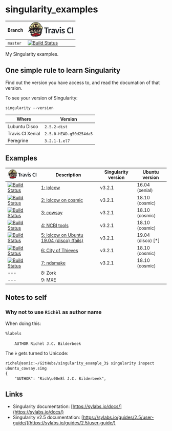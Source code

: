 # singularity_examples

Branch|[![Travis CI logo](pics/TravisCI.png)](https://travis-ci.org)
---|---
`master`|[![Build Status](https://travis-ci.org/richelbilderbeek/singularity.svg?branch=master)](https://travis-ci.org/richelbilderbeek/singularity)

My Singularity examples.

## One simple rule to learn Singularity

Find out the version you have access to, and read the
documation of that version.

To see your version of Singularity:

```
singularity --version
```

Where            |Version
-----------------|-----------------------
Lubuntu Disco    |`2.5.2-dist`
Travis CI Xenial |`2.5.0-HEAD.g50d254da5`
Peregrine        |`3.2.1-1.el7`

## Examples

[![Travis CI logo](pics/TravisCI.png)](https://travis-ci.org)|Description|Singularity version|Ubuntu version
-------|-----------------------------------------------------|---|---
[![Build Status](https://travis-ci.org/richelbilderbeek/singularity_example_1.svg?branch=master)](https://travis-ci.org/richelbilderbeek/singularity_example_1) | [1: lolcow](https://github.com/richelbilderbeek/singularity_example_1)|v3.2.1|16.04 (xenial)
[![Build Status](https://travis-ci.org/richelbilderbeek/singularity_example_2.svg?branch=master)](https://travis-ci.org/richelbilderbeek/singularity_example_2) | [2: lolcow on cosmic](https://github.com/richelbilderbeek/singularity_example_2)|v3.2.1|18.10 (cosmic)
[![Build Status](https://travis-ci.org/richelbilderbeek/singularity_example_3.svg?branch=master)](https://travis-ci.org/richelbilderbeek/singularity_example_3) | [3: cowsay](https://github.com/richelbilderbeek/singularity_example_3)|v3.2.1|18.10 (cosmic)
[![Build Status](https://travis-ci.org/richelbilderbeek/singularity_example_4.svg?branch=master)](https://travis-ci.org/richelbilderbeek/singularity_example_4) | [4: NCBI tools](https://github.com/richelbilderbeek/singularity_example_4)|v3.2.1|18.10 (cosmic)
[![Build Status](https://travis-ci.org/richelbilderbeek/singularity_example_5.svg?branch=master)](https://travis-ci.org/richelbilderbeek/singularity_example_5) | [5: lolcow on Ubuntu 19.04 (disco) (fails)](https://github.com/richelbilderbeek/singularity_example_5)|v3.2.1|19.04 (disco) [*]
[![Build Status](https://travis-ci.org/richelbilderbeek/singularity_example_6.svg?branch=master)](https://travis-ci.org/richelbilderbeek/singularity_example_6) | [6: City of Thieves](https://github.com/richelbilderbeek/singularity_example_6)|v3.2.1|18.10 (cosmic)
[![Build Status](https://travis-ci.org/richelbilderbeek/singularity_example_7.svg?branch=master)](https://travis-ci.org/richelbilderbeek/singularity_example_7) | [7: ndsmake](https://github.com/richelbilderbeek/singularity_example_7)|v3.2.1|18.10 (cosmic)
--- | 8: Zork
--- | 9: MXE

## Notes to self

### Why not to use `Richèl` as author name

When doing this:

```
%labels

    AUTHOR Richèl J.C. Bilderbeek
```

The `è` gets turned to Unicode:

```
richel@sonic:~/GitHubs/singularity_example_3$ singularity inspect ubuntu_cowsay.simg 
{
    "AUTHOR": "Rich\u00e8l J.C. Bilderbeek",
```

## Links

 * Singularity documentation: [https://sylabs.io/docs/](https://sylabs.io/docs/)
 * Singularity v2.5 documentation: [https://sylabs.io/guides/2.5/user-guide/](https://sylabs.io/guides/2.5/user-guide/)
